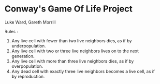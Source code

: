 # Conway's Game Of Life Project
Luke Ward, Gareth Morrill

Rules :
1) Any live cell with fewer than two live neighbors dies, as if by underpopulation.
2) Any live cell with two or three live neighbors lives on to the next generation.
3) Any live cell with more than three live neighbors dies, as if by overpopulation.
4) Any dead cell with exactly three live neighbors becomes a live cell, as if by reproduction.
